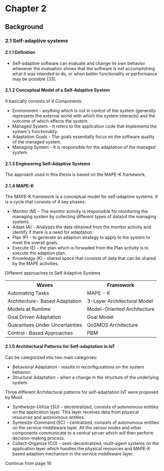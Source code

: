 # Chapter 2

## Background

### 2.1 Self-adaptive systems

#### 2.1.1 Definition

* Self-adaptive software can evaluate and change its own behavior whenever the evaluation shows that the software is not accomplishing what it was intended to do, or when better functionality or performance may be possible [33].

#### 2.1.2 Conceptual Model of a Self-Adaptive System

It basically consists of 4 Components:

* Environment - anything which is not in control of the system (generally represents the external world with which the system interacts) and the outcome of which affects the system.
* Managed System - It refers to the application code that implements the system's functionality.
* Adaptation Goals - The goals essentially focus on the software quality of the managed system.
* Managing System - It is responsible for the adaptation of the managed system.

#### 2.1.3 Engineering Self-Adaptive Systems

The approach used in this thesis is based on the MAPE-K framework.

#### 2.1.4 MAPE-K

The MAPE-K framework is a conceptual model for self-adaptive systems. It is a cycle that consists of 4 key phases:

* Monitor (M) - The monitor activity is responsible for monitoring the managing system by collecting different types of data(of the managing system).
* Adapt (A) - Analyzes the data obtained from the monitor activity and identify if there is a need for adaptation.
* Plan (P) - to generate an adaption strategy to apply to the system to meet the overall goals.
* Execute (E) - the plan which is forwaded from the Plan activity is to execute the adaption plan.
* Knowledge (K) - shared space that consists of data that can be shared by the MAPE activities.

Different approaches to Self-Adaptive Systems

<table>
<tbody>
<th>Waves</th>
<th>Framework</th>
<tr><td>Automating Tasks</td><td>MAPE - K</td></tr>
<tr><td>Architecture-
Based
Adaptation</td><td>3-Layer Architectural
Model</td></tr>
<tr><td>Models at
Runtime</td><td>Model-Oriented
Architecture</td></tr>
<tr><td>Goal
Driven
Adaptation</td><td>Goal Model</td></tr>
<tr><td>Guarantees
Under Uncertainties</td><td>QoSMOS Architecture</td></tr>
<tr><td>Control-
Based
Approaches</td><td>PBM</td></tr>
</tbody>
</table>

#### 2.1.5 Architectural Patterns for Self-adaptation in IoT

Can be categorized into two main categories:

* Behavioral Adaptation - results in reconfigurations on the system behavior.
* Structural Adaptation - when a change in the structure of the underlying system.
  
Three different Architectural patterns for self-adaptation IoT were proposed by Musil.

* Synthesize-Utilize (SU) - decentralized, consists of autonomous entities on the application layer. This layer receives data from physical resources and autonomous entities.
* Syntesize-Command (SC) - centralized, consists of autonomous entities on the service middleware layer. All the sensor nodes and other components communicate to a central server which will then perform decision-making process.
* Collect-Organize (CO) - semi-decentralized, mulit-agent systems on the application layer which handles the physical resources and MAPE-K based adaption mechanism in the service middleware layer.

Continue from page 16
